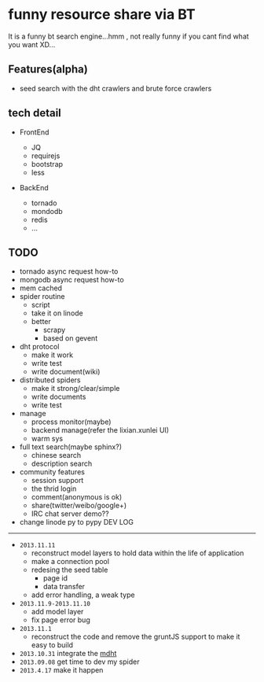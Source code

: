 # funny resource share via BT

It is a funny bt search engine...hmm , not really funny if you cant find what you want XD...

Features(alpha)
--------
- seed search with the dht crawlers and brute force crawlers

tech detail
-----------
- FrontEnd
  - JQ
  - requirejs
  - bootstrap
  - less

- BackEnd
  - tornado
  - mondodb
  - redis
  - ...

TODO
----
* tornado async request how-to
* mongodb async request how-to
* mem cached
* spider routine
  * script
  * take it on linode
  * better
    * scrapy
    * based on gevent
* dht protocol
  * make it work
  * write test
  * write document(wiki)
* distributed spiders
  * make it strong/clear/simple
  * write documents
  * write test
* manage
  * process monitor(maybe)
  * backend manage(refer the lixian.xunlei UI)
  * warm sys
* full text search(maybe sphinx?)
  * chinese search
  * description search
* community features
  * session support
  * the thrid login
  * comment(anonymous is ok)
  * share(twitter/weibo/google+)
  * IRC chat server demo??
* change linode py to pypy
DEV LOG
--------
* `2013.11.11`
  * reconstruct model layers to hold data within the life of application
  * make a connection pool
  * redesing the seed table
    * page id
    * data transfer
  * add error handling, a weak type
* `2013.11.9-2013.11.10`
  * add model layer
  * fix page error bug
* `2013.11.1`
  * reconstruct the code and remove the gruntJS support to make it easy to build
* `2013.10.31` integrate the [mdht][1]
* `2013.09.08` get time to dev my spider
* `2013.4.17`  make it happen

[1]: https://github.com/zhkzyth/mdht
